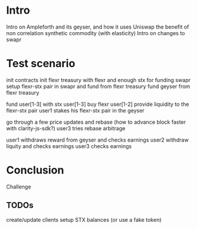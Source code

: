 # Intro
Intro on Ampleforth and its geyser, and how it uses Uniswap
the benefit of non correlation
synthetic commodity (with elasticity)
Intro on changes to swapr

# Test scenario
init contracts
init flexr treasury with flexr and enough stx for funding swapr
setup flexr-stx pair in swapr and fund from flexr treasury
fund geyser from flexr treasury

fund user[1-3] with stx
user[1-3] buy flexr
user[1-2] provide liquidity to the flexr-stx pair
user1 stakes his flexr-stx pair in the geyser

go through a few price updates and rebase (how to advance block faster with clarity-js-sdk?)
user3 tries rebase arbitrage

user1 withdraws reward from geyser and checks earnings
user2 withdraw liquity and checks earnings 
user3 checks earnings

# Conclusion
Challenge


## TODOs
create/update clients
setup STX balances (or use a fake token)